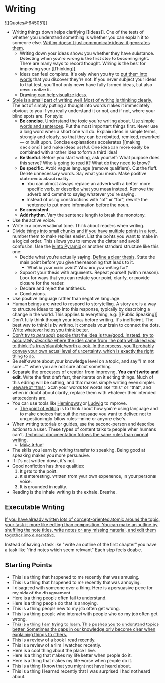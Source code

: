 # Writing

![[Quotes#^645051]]

- Writing things down helps clarifying [[Ideas]]. One of the tests of whether you understand something is whether you can explain it to someone else. [Writing doesn't just communicate ideas; it generates them](http://www.paulgraham.com/writing44.html).
  - Writing down your ideas shows you whether they have substance. Detecting when you're wrong is the first step to becoming right. There are many ways to record thought. Writing is the best for improving your [[Thinking]].
  - Ideas can feel complete. It's only when you try to [put them into words](http://paulgraham.com/words.html) that you discover they're not. If you never subject your ideas to that test, you'll not only never have fully formed ideas, but also never realize it.
  - [Drawing can help visualize ideas](https://ralphammer.com/how-to-draw-ideas/).
- [Style is a small part of writing well. Most of writing is thinking clearly.](https://www.julian.com/guide/write/intro) The act of simply putting a thought into words makes it immediately obvious to you if you really understand it or not, and if not, where your blind spots are. For style:
  - [**Be concise**](https://stephanango.com/concise). Understand the topic you're writing about. [Use simple words and sentences](http://www.paulgraham.com/simply.html). Put the most important things first. Never use a long word when a short one will do. Explain ideas in simple terms, strongly and clearly, so that they can be rebutted, remixed, reworked — or built upon. Concise explanations accelerates [[making decisions]] and make ideas useful. One idea can more easily be combined with another idea to form a third idea!
  - **Be Useful**. Before you start writing, ask yourself: What purpose does this serve? Who is going to read it? What do they need to know?
  - **Be specific**. Avoid vague language (remove qualifiers). Cut the fluff. Delete unnecessary words. Say what you mean. Make positive statements about reality.
    - You can almost always replace an adverb with a better, more specific verb, or describe what you mean instead. Remove the adverb and commit to saying whatever you're saying.
    - Instead of using constructions with "of" or "for", rewrite the sentence to put more information before the noun.
  - **Be consistent**.
  - **Add rhythm**. Vary the sentence length to break the monotony.
- Use the active voice.
- Write in a conversational tone. Think about readers when writing.
- [Divide things into small chunks and if you have multiple points in a text, number them to make replies easier](https://slatestarcodex.com/2016/02/20/writing-advice/). List the points you want to make in a logical order. This allows you to remove the clutter and avoid confusion. Use the [Minto Pyramid](https://scqa.lifeitself.org/) or another standard structure like this one:
  - Decide what you're actually saying. [Define a clear thesis](https://www.cs.columbia.edu/~hgs/etc/writing-bugs.html). State the main point before you give the reasoning that leads to it.
    - What is your main point? Who are you writing for?
  - Support your thesis with arguments. Repeat yourself (within reason). Look for ways that you can restate your point, clarify, or provide closure for the reader.
  - Declare and reject the antithesis.
  - Conclusions.
- Use positive language rather than negative language.
- Human beings are wired to respond to storytelling. A story arc is a way to structure ideas to tap into this response, typically by describing a change in the world. This applies to everything, e.g: [[Public Speaking]]
- Don't fully think through your ideas before writing. It's inefficient. The best way to think is by writing. It compels your brain to connect the dots. [Write whatever helps you think better](https://twitter.com/eugeneyan/status/1256828197410201601).
- [Don't try to _persuade_ people that the idea is true/good. Instead, try to accurately _describe_ where the idea came from, the path which led _you_ to think it's true/plausible/worth a look. In the process, you'll probably convey your own actual level of uncertainty, which is exactly the right thing to do.](https://www.lesswrong.com/posts/Psr9tnQFuEXiuqGcR/how-to-write-quickly-while-maintaining-epistemic-rigor)
- Be self-aware about your knowledge level on a topic, and say "I'm not sure…"" when you are not sure about something.
- Separate the processes of creation from improving. **You can't write and edit**. Write the first draft fast, then iterate on it editing things. Much of this editing will be cutting, and that makes simple writing even simpler.
- [Beware of "this"](https://www.lesswrong.com/posts/5e49dHLDJoDpeXGnh/editing-advice-for-lesswrong-users). Scan your words for words like "this" or "that", and when in doubt about clarity, replace them with whatever their intended antecedents are.
- You can use tools like [Hemingway](http://www.hemingwayapp.com/) or [Ludwig](https://ludwig.guru/) to improve.
  - [The point of editing](https://evaparish.com/blog/how-i-edit) is to think about how you're using language and to make choices that suit the message you want to deliver, not to unquestioningly follow rules—mine or anyone else's.
- When writing tutorials or guides, use the second-person and describe actions to a user. These types of content talks to people when humans can't. [Technical documentation follows the same rules than normal writing](https://developers.google.com/tech-writing/one).
  - [Make it fun](https://davnicwil.com/tips-for-making-writing-more-fun/)!
- The skills you learn by writing transfer to speaking. Being good at speaking makes you more persuasive.
- If it's not written down, it's not.
- Good nonfiction has three qualities:
  1. It gets to the point.
  2. It is interesting. Written from your own experience, in your personal voice.
  3. It is grounded in reality.
- Reading is the inhale, writing is the exhale. Breathe.

## Executable Writing

[If you have already written lots of concept-oriented atomic around the topic, your task is more like editing than composition. You can make an outline by shuffling the note titles, write notes on any missing material, and edit them together into a narrative.](https://notes.andymatuschak.org/z3PBVkZ2SvsAgFXkjHsycBeyS6Cw1QXf7kcD8)

Instead of having a task like "write an outline of the first chapter" you have a task like "find notes which seem relevant" Each step feels doable.

## Starting Points

- This is a thing that happened to me recently that was amusing.
- This is a thing that happened to me recently that was annoying.
- I disagreed with someone over a thing. Here is a persuasive piece for my side of the disagreement.
- Here is a thing people often fail to understand.
- Here is a thing people do that is annoying.
- This is a thing people new to my job often get wrong.
- This is a thing people who interact with people who do my job often get wrong.
- [This is a thing I am trying to learn. This pushes you to understand topics better. Sometimes the gaps in our knowledge only become clear when explaining things to others.](https://addyosmani.com/blog/write-learn/)
- This is a review of a book I read recently.
- This is a review of a film I watched recently.
- Here is a cool thing about the place I live.
- Here is a thing that makes my life better when people do it.
- Here is a thing that makes my life worse when people do it.
- This is a thing I know that you might not have heard about.
- This is a thing I learned recently that I was surprised I had not heard about.
